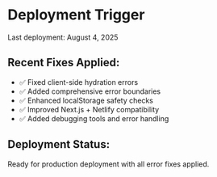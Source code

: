 # Deployment Trigger
Last deployment: August 4, 2025

## Recent Fixes Applied:
- ✅ Fixed client-side hydration errors
- ✅ Added comprehensive error boundaries
- ✅ Enhanced localStorage safety checks
- ✅ Improved Next.js + Netlify compatibility
- ✅ Added debugging tools and error handling

## Deployment Status:
Ready for production deployment with all error fixes applied.
